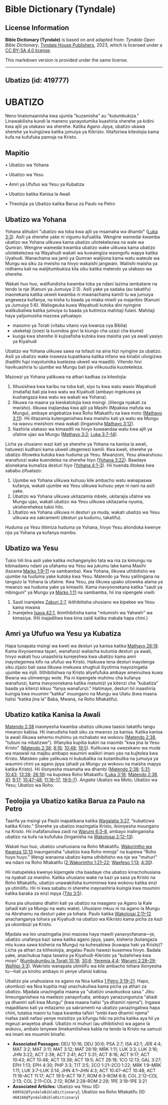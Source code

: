 # Bible Dictionary (Tyndale)

## License Information

**Bible Dictionary (Tyndale)** is based on and adapted from: _Tyndale Open Bible Dictionary_, [Tyndale House Publishers](https://tyndaleopenresources.com/), 2023, which is licensed under a [CC BY-SA 4.0 license](https://creativecommons.org/licenses/by-sa/4.0/legalcode.en).

This markdown version is provided under the same license.



--------------------------------

## Ubatizo (id: 419777)

UBATIZO
=======

Neno linalomaanisha kwa ujumla "kuzamisha" au "kutumbukiza." Linawakilisha kundi la maneno yanayotumika kuashiria sherehe ya kidini kwa ajili ya utakaso wa sherehe. Katika Agano Jipya, ubatizo ukawa sherehe ya kuingizwa katika jumuiya ya Kikristo. Ilitafsiriwa kiteolojia kama kufa na kufufuka pamoja na Kristo.

Mapitio
-------

• Ubatizo wa Yohana

• Ubatizo wa Yesu

• Amri ya Ufufuo wa Yesu ya Kubatiza

• Ubatizo katika Kanisa la Awali

• Theolojia ya Ubatizo katika Barua za Paulo na Petro

Ubatizo wa Yohana
-----------------

Yohana alihubiri "ubatizo wa toba kwa ajili ya msamaha wa dhambi" ([Luka 3:3](https://ref.ly/Luke3:3)). Asili ya sherehe yake ni vigumu kufuatilia. Wengine wamedai kwamba ubatizo wa Yohana ulikuwa kama ubatizo uliotekelezwa na wale wa Qumran. Wengine wamedai kwamba ubatizo wake ulikuwa kama ubatizo uliotekelezwa na Wayahudi wakati wa kuwaingiza waongofu wapya katika Uyahudi. Wanachama wa jamii ya Qumran walijiona kama watu wateule wa Mungu wa siku za mwisho na hivyo wakaishi jangwani. Waliishi maisha ya nidhamu kali na walijitumbukiza kila siku katika matendo ya utakaso wa sherehe.

Wakati huo huo, walifundisha kwamba toba ya ndani lazima iambatane na tendo la nje (Kanuni ya Jumuiya 2:3\). Asili yake ya sadaka (au takatifu) inaonekana katika ukweli kwamba ni mwanachama kamili tu wa jumuiya angeweza kuifanya, na kisha tu baada ya miaka miwili ya majaribio (Kanuni ya Jumuiya 5:6\). Waliogeuka kuwa Wayahudi kutoka dini nyingine walikubaliwa katika jumuiya tu baada ya kutimiza mahitaji fulani. Mahitaji haya yalijumuisha mazoea yafuatayo:

* masomo ya Torati (vitabu vitano vya kwanza vya Biblia)
* ukeketaji (zoezi la kuondoa govi la kiungo cha uzazi cha kiume)
* kuoga kwa sherehe ili kujisafisha kutoka kwa maisha yao ya awali yasiyo ya Kiyahudi

Ubatizo wa Yohana ulikuwa sawa na tofauti na aina hizi nyingine za ubatizo. Asili ya ubatizo wake inaweza kupatikana katika mfano wa kinabii ulioigizwa (hadithi fupi inayotumika kuelezea ukweli wa maadili). Vitendo hivi havikuashiria tu ujumbe wa Mungu bali pia vilikusudia kuutekeleza.

Mazoezi ya Yohana yalikuwa na athari kadhaa za kiteolojia:

1. Ilihusishwa kwa karibu na toba kali, siyo tu kwa watu wasio Wayahudi (mataifa) bali pia kwa watu wa Kiyahudi (ambayo ingekuwa ya kushangaza kwa watu wa wakati wa Yohana).
2. Ilikuwa na maana ya kieskatolojia kwa msingi. (ililenga nyakati za mwisho). Ilikuwa inajiandaa kwa ajili ya Masihi (Mpakwa mafuta wa Mungu), ambaye angebatiza kwa Roho Mtakatifu na kwa moto ([Mathayo 3:11](https://ref.ly/Matt3:11)). Hii ilitazamia kutenganishwa kwa mwisho kati ya watu wa Mungu na waovu mwishoni mwa wakati (linganisha [Mathayo 3:12](https://ref.ly/Matt3:12)).
3. Iliashiria utakaso wa kimaadili na hivyo kuwaandaa watu kwa ajili ya ufalme ujao wa Mungu ([Mathayo 3:2](https://ref.ly/Matt3:2); [Luka 3:7–14](https://ref.ly/Luke3:7-Luke3:14)).

Licha ya uhusiano wazi kati ya sherehe ya Yohana na kanisa la awali, hatuwezi kudhani kama ukweli utegemezi kamili. Kwa kweli, sherehe ya ubatizo ilitoweka kutoka kwa huduma ya Yesu. Mwanzoni, Yesu aliwaruhusu wanafunzi wake kuendelea na sherehe hiyo ([Yohana 3:22](https://ref.ly/John3:22)). Baadaye alionekana kumaliza desturi hiyo ([Yohana 4:1–3](https://ref.ly/John4:1-John4:3)). Hii huenda ilitokea kwa sababu zifuatazo:

1. Ujumbe wa Yohana ulikuwa kuhusu kile ambacho watu wanapaswa kufanya, wakati ujumbe wa Yesu ulikuwa kuhusu yeye ni nani na asili yake.
2. Ubatizo wa Yohana ulikuwa ukitazamia mbele, ukitarajia ufalme wa Mungu ujao, wakati ubatizo wa Yesu ulikuwa ukitazama nyuma, ukisherehekea tukio hilo.
3. Ubatizo wa Yohana ulikuwa ni desturi ya muda, wakati ubatizo wa Yesu ulikuwa wa sakramenti (desturi ya kudumu, takatifu).

Huduma ya Yesu ilitimiza huduma ya Yohana, hivyo Yesu aliondoka kwenye njia ya Yohana ya kufanya mambo.

Ubatizo wa Yesu
---------------

Tukio hili lina asili yake katika mchanganyiko tata wa nia za kimungu na kibinadamu ndani ya ufahamu wa Yesu wa jukumu lake kama Masihi (tazama [Marko 1:9–11](https://ref.ly/Mark1:9-Mark1:11) na sambamba). Kwa Yohana, ilikuwa uthibitisho wa ujumbe na huduma yake kutoka kwa Yesu. Matendo ya Yesu yalilingana na tangazo la Yohana la ufalme. Kwa Yesu, pia ilikuwa upako ulioweka alama ya mwanzo wa huduma yake ya kimasihi. Kama inavyoonekana katika "sauti ya mbinguni" ya Mungu ya [Marko 1:11](https://ref.ly/Mark1:11) na sambamba, hii ina vipengele viwili:

1. Sauti inarejelea [Zaburi 2:7](https://ref.ly/Ps2:7), ikithibitisha uhusiano wa kipekee wa Yesu kama mwana
2. Inarejelea [Isaya 42:1](https://ref.ly/Isa42:1), ikimthibitisha kama "mtumishi wa Yahweh" wa kimasiya. (Hii inajadiliwa kwa kina zaidi katika makala hapa chini.)

Amri ya Ufufuo wa Yesu ya Kubatiza
----------------------------------

Hapa tunapata msingi wa kweli wa desturi ya kanisa katika [Mathayo 28:19](https://ref.ly/Matt28:19). Kama ilivyosemwa tayari, wanafunzi waliacha kutumia desturi ya awali, hivyo wakati huu unaashiria kurejeshwa kwa ubatizo kama amri inayotegemea kifo na ufufuo wa Kristo. Haikuwa tena desturi inayolenga siku zijazo bali sasa ilikuwa imekuwa shughuli iliyotimia inayozingatia ujumbe wa injili. Ilithibitishwa na Kristo aliyefufuka ambaye ameinuliwa kuwa Bwana wa ulimwengu wote. Pia ni kipengele muhimu cha kufanya wanafunzi, kama inavyoonekana katika matumizi ya kitenzi cha “kubatiza” baada ya kitenzi kikuu “fanya wanafunzi.” Hatimaye, desturi hii inaashiria kuingia kwa muumini “katika” muungano na Mungu wa Utatu (kwa maana halisi “katika jina la” Baba, Mwana, na Roho Mtakatifu).

Ubatizo katika Kanisa la Awali
------------------------------

[Matendo 2:38](https://ref.ly/Acts2:38) inaonyesha kwamba ubatizo ulikuwa taasisi takatifu tangu mwanzo kabisa. Hii inarudisha hadi siku za mwanzo za kanisa. Katika kanisa la awali ilikuwa sehemu muhimu ya mchakato wa wokovu ([Matendo 2:38](https://ref.ly/Acts2:38), "tubuni na mbatizwe"). Ilifanyika kupitia kukiri na maombi "kwa jina la Yesu Kristo" ([Matendo 2:38](https://ref.ly/Acts2:38); [8:16](https://ref.ly/Acts8:16); [10:48](https://ref.ly/Acts10:48); [19:5](https://ref.ly/Acts19:5)). Kulikuwa na uwezekano wa muda wa maswali na majibu ambapo waumini walikiri imani yao na kujitolea kwa Kristo. Matokeo yake yalikuwa ni kukubalika na kutambulika na jumuiya ya waumini chini ya agano jipya (ahadi ya Mungu ya wokovu na maisha mapya katika Kristo). Hii ilionyesha msamaha wa dhambi ([Matendo 2:38](https://ref.ly/Acts2:38); [5:31](https://ref.ly/Acts5:31); [10:43](https://ref.ly/Acts10:43); [13:38](https://ref.ly/Acts13:38); [26:18](https://ref.ly/Acts26:18)) na kupokea Roho Mtakatifu ([Luka 3:16](https://ref.ly/Luke3:16); [Matendo 2:38, 41](https://ref.ly/Acts2:38,Acts2:41); [9:17](https://ref.ly/Acts9:17); [10:47–48](https://ref.ly/Acts10:47-Acts10:48); [11:16–17](https://ref.ly/Acts11:16-Acts11:17); [19:5–7](https://ref.ly/Acts19:5-Acts19:7)). *Angalia* Ubatizo wa Moto; Ubatizo wa Yesu; Ubatizo wa Roho.

Teolojia ya Ubatizo katika Barua za Paulo na Petro
--------------------------------------------------

Taarifa ya msingi ya Paulo inapatikana katika [Wagalatia 3:27](https://ref.ly/Gal3:27), "kubatizwa katika Kristo." Sherehe ya ubatizo inazingatia Kristo, ikionyesha muungano na Kristo. Hii inafafanuliwa zaidi na [Warumi 6:3–8](https://ref.ly/Rom6:3-Rom6:8), ambayo inalinganisha ubatizo na kufa na kufufuka (linganisha na [Wakolosai 2:12–13](https://ref.ly/Col2:12-Col2:13)).

Wakati huo huo, ubatizo unahusiana na Roho Mtakatifu. [Wakorintho wa Kwanza 12:13](https://ref.ly/1Cor12:13) inaunganisha "ubatizo kwa Roho mmoja" na kupewa "Roho huyo huyo." Wengi wanaona ubatizo kama uthibitisho wa nje wa "muhuri" wa ndani na Roho Mtakatifu ([2 Wakorintho 1:21–22](https://ref.ly/2Cor1:21-2Cor1:22); [Waefeso 1:13](https://ref.ly/Eph1:13); [4:30](https://ref.ly/Eph4:30)).

Hii inatupeleka kwenye kipengele cha baadaye cha ubatizo kinachohusiana na nyakati za mwisho. Katika uhusiano wake na kazi ya sasa ya Kristo na Roho Mtakatifu, ubatizo unawakilisha kumiminwa kwa wokovu katika enzi ya utimilifu. Hii ni kwa sababu ni sherehe inayoashiria kuingia kwa muumini katika baraka za enzi mpya ([Tito 3:5](https://ref.ly/Titus3:5)).

Kuna pia uhusiano dhahiri kati ya ubatizo na maagano ya Agano la Kale (ahadi kati ya Mungu na watu wake). Uhusiano mkuu ni na agano la Mungu na Abrahamu na desturi yake ya tohara. Paulo katika [Wakolosai 2:11–12](https://ref.ly/Col2:11-Col2:12) anachanganya tohara ya Kiyahudi na ubatizo wa Kikristo kama picha za kazi ya ukombozi ya Kristo.

Mjadala wa leo unazingatia jinsi mazoea haya mawili yanavyofanana—je, ubatizo unafanya kazi sawa katika agano jipya, yaani, kisheria (kutangaza mtu kuwa sawa kisheria na Mungu) na kuhesabiwa (kuwapa haki ya Kristo)? Licha ya athari za kitheolojia, angalau Paulo hawezi kusemwa hivyo. Badala yake, anachukua hapa taswira ya Kiyahudi\-Kikristo ya "kutahiriwa kwa moyo" ([Kumbukumbu la Torati 10:16](https://ref.ly/Deut10:16); [30:6](https://ref.ly/Deut30:6); [Yeremia 4:4](https://ref.ly/Jer4:4); [Warumi 2:28–29](https://ref.ly/Rom2:28-Rom2:29); [Wafilipi 3:3](https://ref.ly/Phil3:3)). Wakristo wanapata utimilifu wa kile ambacho tohara ilionyesha tu—hali ya kiroho ambayo ni yenye ufanisi kabisa.

Ubatizo pia unahusiana na agano na Noa katika [1 Petro 3:19–21](https://ref.ly/1Pet3:19-1Pet3:21). Hapo, ukombozi wa Noa kupitia maji unachukuliwa kama picha ya athari za ubatizo. Mjadala unazingatia maana ya "ubatizo unaokuokoa sasa." Jibu limeunganishwa na maelezo yanayofuata, ambayo yanazungumzia “ahadi ya dhamiri safi kwa Mungu” (kwa maana halisi “ya dhamiri njema”). Ingawa majadiliano kati ya mitazamo ya sakramenti na ubatizo yanazingatiwa hapa chini, tutatoa maoni tu hapa kwamba tafsiri “ombi *kwa* dhamiri njema” inafaa zaidi nafasi yenye msisitizo ya kifungu hiki na picha katika aya hii ya mgeuzi anayetoa ahadi. Ubatizo ni muhuri (au uthibitisho) wa agano la wokovu, ambalo lenyewe limekamilishwa kabla na tendo la Kristo na uamuzi wa imani wa muumini binafsi.

* **Associated Passages:** DEU 10:16; DEU 30:6; PSA 2:7; ISA 42:1; JER 4:4; MAT 3:2; MAT 3:11; MAT 3:12; MAT 28:19; MRK 1:11; LUK 3:3; LUK 3:16; JHN 3:22; ACT 2:38; ACT 2:41; ACT 5:31; ACT 8:16; ACT 9:17; ACT 10:43; ACT 10:48; ACT 13:38; ACT 19:5; ACT 26:18; 1CO 12:13; GAL 3:27; EPH 1:13; EPH 4:30; PHP 3:3; TIT 3:5; 2CO 1:21–2CO 1:22; MRK 1:9–MRK 1:11; LUK 3:7–LUK 3:14; JHN 4:1–JHN 4:3; ACT 10:47–ACT 10:48; ACT 11:16–ACT 11:17; ACT 19:5–ACT 19:7; ROM 6:3–ROM 6:8; COL 2:12–COL 2:13; COL 2:11–COL 2:12; ROM 2:28–ROM 2:29; 1PE 3:19–1PE 3:21
* **Associated Articles:** Ubatizo wa Yesu (ID: `689562@TyndaleBibleDictionary`); Ubatizo wa Roho Mtakatifu (ID: `468166@TyndaleBibleDictionary`)


